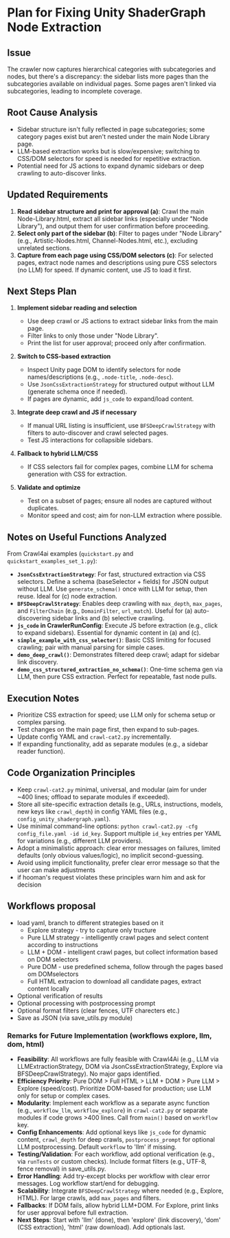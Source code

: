 # Plan for Fixing Unity ShaderGraph Node Extraction

## Issue
The crawler now captures hierarchical categories with subcategories and nodes, but there's a discrepancy: the sidebar lists more pages than the subcategories available on individual pages. Some pages aren't linked via subcategories, leading to incomplete coverage.

## Root Cause Analysis
- Sidebar structure isn't fully reflected in page subcategories; some category pages exist but aren't nested under the main Node Library page.
- LLM-based extraction works but is slow/expensive; switching to CSS/DOM selectors for speed is needed for repetitive extraction.
- Potential need for JS actions to expand dynamic sidebars or deep crawling to auto-discover links.

## Updated Requirements
1. **Read sidebar structure and print for approval (a)**: Crawl the main Node-Library.html, extract all sidebar links (especially under "Node Library"), and output them for user confirmation before proceeding.
2. **Select only part of the sidebar (b)**: Filter to pages under "Node Library" (e.g., Artistic-Nodes.html, Channel-Nodes.html, etc.), excluding unrelated sections.
3. **Capture from each page using CSS/DOM selectors (c)**: For selected pages, extract node names and descriptions using pure CSS selectors (no LLM) for speed. If dynamic content, use JS to load it first.

## Next Steps Plan

1. **Implement sidebar reading and selection**
   - Use deep crawl or JS actions to extract sidebar links from the main page.
   - Filter links to only those under "Node Library".
   - Print the list for user approval; proceed only after confirmation.

2. **Switch to CSS-based extraction**
   - Inspect Unity page DOM to identify selectors for node names/descriptions (e.g., `.node-title`, `.node-desc`).
   - Use `JsonCssExtractionStrategy` for structured output without LLM (generate schema once if needed).
   - If pages are dynamic, add `js_code` to expand/load content.

3. **Integrate deep crawl and JS if necessary**
   - If manual URL listing is insufficient, use `BFSDeepCrawlStrategy` with filters to auto-discover and crawl selected pages.
   - Test JS interactions for collapsible sidebars.

4. **Fallback to hybrid LLM/CSS**
   - If CSS selectors fail for complex pages, combine LLM for schema generation with CSS for extraction.

5. **Validate and optimize**
   - Test on a subset of pages; ensure all nodes are captured without duplicates.
   - Monitor speed and cost; aim for non-LLM extraction where possible.

## Notes on Useful Functions Analyzed
From Crawl4ai examples (`quickstart.py` and `quickstart_examples_set_1.py`):
- **`JsonCssExtractionStrategy`**: For fast, structured extraction via CSS selectors. Define a schema (baseSelector + fields) for JSON output without LLM. Use `generate_schema()` once with LLM for setup, then reuse. Ideal for (c) node extraction.
- **`BFSDeepCrawlStrategy`**: Enables deep crawling with `max_depth`, `max_pages`, and `FilterChain` (e.g., `DomainFilter`, `url_match`). Useful for (a) auto-discovering sidebar links and (b) selective crawling.
- **`js_code` in CrawlerRunConfig**: Execute JS before extraction (e.g., click to expand sidebars). Essential for dynamic content in (a) and (c).
- **`simple_example_with_css_selector()`**: Basic CSS limiting for focused crawling; pair with manual parsing for simple cases.
- **`demo_deep_crawl()`**: Demonstrates filtered deep crawl; adapt for sidebar link discovery.
- **`demo_css_structured_extraction_no_schema()`**: One-time schema gen via LLM, then pure CSS extraction. Perfect for repeatable, fast node pulls.

## Execution Notes
- Prioritize CSS extraction for speed; use LLM only for schema setup or complex parsing.
- Test changes on the main page first, then expand to sub-pages.
- Update config YAML and `crawl-cat2.py` incrementally.
- If expanding functionality, add as separate modules (e.g., a sidebar reader function).

## Code Organization Principles
- Keep `crawl-cat2.py` minimal, universal, and modular (aim for under ~400 lines; offload to separate modules if exceeded).
- Store all site-specific extraction details (e.g., URLs, instructions, models, new keys like `crawl_depth`) in config YAML files (e.g., `config_unity_shadergraph.yaml`).
- Use minimal command-line options: `python crawl-cat2.py -cfg config_file.yaml -id id_key`. Support multiple `id_key` entries per YAML for variations (e.g., different LLM providers).
- Adopt a minimalistic approach: clear error messages on failures, limited defaults (only obvious values/logic), no implicit second-guessing.
- Avoid using implicit functionality, prefer clear error message so that the user can make adjustments
- if hooman's request violates these principles warn him and ask for decision

## Workflows proposal
- load yaml, branch to different strategies based on it
   - Explore strategy - try to capture only tructure
   - Pure LLM strategy - intelligently crawl pages and select content according to instructions
   - LLM + DOM - intelligent crawl pages, but collect information based on DOM selectors
   - Pure DOM - use predefined schema, follow through the pages based om DOMselectors
   - Full HTML extracion to download all candidate pages, extract content locally
- Optional verification of results
- Optional processing with postprocessing prompt
- Optional format filters (clear fences, UTF charecters etc.)
- Save as JSON (via save_utils.py module)

### Remarks for Future Implementation (workflows explore, llm, dom, html)
- **Feasibility**: All workflows are fully feasible with Crawl4Ai (e.g., LLM via LLMExtractionStrategy, DOM via JsonCssExtractionStrategy, Explore via BFSDeepCrawlStrategy). No major gaps identified.
- **Efficiency Priority**: Pure DOM > Full HTML > LLM + DOM > Pure LLM > Explore (speed/cost). Prioritize DOM-based for production; use LLM only for setup or complex cases.
- **Modularity**: Implement each workflow as a separate async function (e.g., `workflow_llm`, `workflow_explore`) in `crawl-cat2.py` or separate modules if code grows >400 lines. Call from `main()` based on `workflow` key.
- **Config Enhancements**: Add optional keys like `js_code` for dynamic content, `crawl_depth` for deep crawls, `postprocess_prompt` for optional LLM postprocessing. Default `workflow` to 'llm' if missing.
- **Testing/Validation**: For each workflow, add optional verification (e.g., via `runTests` or custom checks). Include format filters (e.g., UTF-8, fence removal) in save_utils.py.
- **Error Handling**: Add try-except blocks per workflow with clear error messages. Log workflow start/end for debugging.
- **Scalability**: Integrate `BFSDeepCrawlStrategy` where needed (e.g., Explore, HTML). For large crawls, add `max_pages` and filters.
- **Fallbacks**: If DOM fails, allow hybrid LLM+DOM. For Explore, print links for user approval before full extraction.
- **Next Steps**: Start with 'llm' (done), then 'explore' (link discovery), 'dom' (CSS extraction), 'html' (raw download). Add optionals last.


